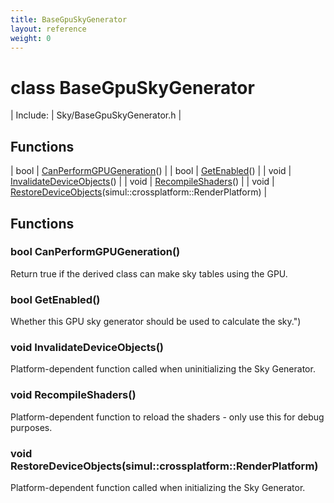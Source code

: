 ```yaml
---
title: BaseGpuSkyGenerator
layout: reference
weight: 0
---
```

class BaseGpuSkyGenerator
===

| Include: | Sky/BaseGpuSkyGenerator.h |



Functions
---

| bool | [CanPerformGPUGeneration](#CanPerformGPUGeneration)() |
| bool | [GetEnabled](#GetEnabled)() |
| void | [InvalidateDeviceObjects](#InvalidateDeviceObjects)() |
| void | [RecompileShaders](#RecompileShaders)() |
| void | [RestoreDeviceObjects](#RestoreDeviceObjects)(simul::crossplatform::RenderPlatform) |


Functions
---

### <a name="CanPerformGPUGeneration"/>bool CanPerformGPUGeneration()
Return true if the derived class can make sky tables using the GPU.

### <a name="GetEnabled"/>bool GetEnabled()
Whether this GPU sky generator should be used to calculate the sky.")

### <a name="InvalidateDeviceObjects"/>void InvalidateDeviceObjects()
Platform-dependent function called when uninitializing the Sky Generator.

### <a name="RecompileShaders"/>void RecompileShaders()
Platform-dependent function to reload the shaders - only use this for debug purposes.

### <a name="RestoreDeviceObjects"/>void RestoreDeviceObjects(simul::crossplatform::RenderPlatform)
Platform-dependent function called when initializing the Sky Generator.
